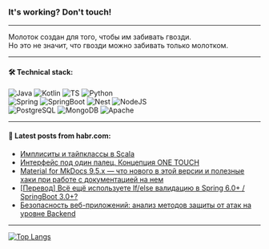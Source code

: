 ### It's working? Don't touch!

---
Молоток создан для того, чтобы им забивать гвозди. <br>
Но это не значит, что гвозди можно забивать только молотком.

---

#### 🛠️ Technical stack:

![Java](https://img.shields.io/badge/Java-informational?logo=Oracle&style=flat&logoColor=white&color=FF4500)
![Kotlin](https://img.shields.io/badge/Kotlin-informational?logo=Kotlin&style=flat&logoColor=white&color=774D97)
![TS](https://img.shields.io/badge/TypeScript-informational?logo=typeScript&style=flat&logoColor=black&color=017acc)
![Python](https://img.shields.io/badge/Python-informational?logo=Python&style=flat&logoColor=black&color=ffdd54) <br>
![Spring](https://img.shields.io/badge/Spring-informational?logo=Spring&style=flat&logoColor=white&color=6DB33F) 
![SpringBoot](https://img.shields.io/badge/SpringBoot-informational?logo=SpringBoot&style=flat&logoColor=white&color=6DB33F)
![Nest](https://img.shields.io/badge/NestJS-informational?logo=NestJS&style=flat&logoColor=white&color=E0234E) 
![NodeJS](https://img.shields.io/badge/NodeJS-informational?logo=node.js&style=flat&logoColor=white&color=70A760)<br>
![PostgreSQL](https://img.shields.io/badge/PostgreSQL-informational?logo=PostgreSQL&style=flat&logoColor=white&color=DAA520)
![MongoDB](https://img.shields.io/badge/MongoDB-informational?logo=MongoDB&style=flat&logoColor=white&color=870000)
![Apache](https://img.shields.io/badge/Apache-informational?logo=apache&style=flat&logoColor=white&color=f74e28)

___  

#### 💬 Latest posts from habr.com:

<!-- BLOG-POST-LIST:START -->
- [Имплиситы и тайпклассы в Scala](https://habr.com/ru/articles/799235/?utm_source=habrahabr&utm_medium=rss&utm_campaign=799235)
- [Интерфейс под один палец. Концепция ONE TOUCH](https://habr.com/ru/articles/799965/?utm_source=habrahabr&utm_medium=rss&utm_campaign=799965)
- [Material for MkDocs 9.5.x — что нового в этой версии и полезные хаки при работе с документацией на нем](https://habr.com/ru/companies/hostkey/articles/800075/?utm_source=habrahabr&utm_medium=rss&utm_campaign=800075)
- [[Перевод] Всё ещё используете If/else валидацию в Spring 6.0+ / SpringBoot 3.0+?](https://habr.com/ru/companies/otus/articles/799987/?utm_source=habrahabr&utm_medium=rss&utm_campaign=799987)
- [Безопасность веб-приложений: анализ методов защиты от атак на уровне Backend](https://habr.com/ru/articles/800017/?utm_source=habrahabr&utm_medium=rss&utm_campaign=800017)
<!-- BLOG-POST-LIST:END -->

---
[![Top Langs](https://github-readme-stats-git-master-advtsetting-gmailcom.vercel.app/api/top-langs/?username=zloylis&langs_count=10&hide_title=false&title_color=e6edf3&size_weight=0.5&count_weight=0.5&layout=compact&hide_border=true&theme=dracula)](https://github.com/zloylis)
<!--![GitHub stats](https://github-readme-stats-git-master-advtsetting-gmailcom.vercel.app/api?username=zloylis&show_icons=true&hide_border=true&theme=dracula&hide_title=true&include_all_commits=true&count_private=true&hide=contribs&hide_rank=true)-->
